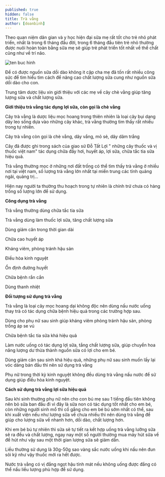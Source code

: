 ```yaml
---
published: true
hidden: false
title: Trà vằng
author: [doanbinh]
---
```


Theo quan niệm dân gian và y học hiện đại sữa mẹ rất tốt cho trẻ nhỏ phát triển, nhất là trong 6 tháng đầu đời, trong 6 tháng đầu tiên trẻ nhỏ thường được nuôi hoàn toàn bằng sữa mẹ sẽ giúp trẻ phát triển tốt nhất về thể chất cũng như về trí não.

![ten buc hinh](https://massageishealthy.com/wp-content/uploads/2018/08/tac-dung-cua-che-vang-uong-che-vang-co-tot-khong-phu-nu-sau-sinh-suc-khoe-dan-ong-6.jpg "ten buc hinh")


Để có được nguồn sữa dồi dào không it cặp cha mẹ đã tốn rất nhiều công sức để tìm hiểu tìm cách để nâng cao chất lượng sữa cung như nguồn sữa dồi dào cho con.

Trung tâm dược liệu xin giới thiệu với các mẹ về cây chè vằng giúp tăng lượng sữa và chất lượng sữa.

**Giới thiệu trà vằng tác dụng lợi sữa, còn gọi là chè vằng**

Cây trà vằng là dược liệu mọc hoang trong thiên nhiên là loại cây bụi dạng dây leo sồng dựa vào những cây khác, trà vằng thường tìm thấy rất nhiều trong tự nhiên.

Cây trà vằng còn gọi là chè vằng, dây vắng, mỏ sẻ, dây dâm trắng

Cây đã được ghi trong sách của giao sử Đỗ Tất Lợi " những cây thuốc và vị thuốc việt nam" tác dụng chữa đầy hơi, huyết áp, lợi sữa, chữa tắc tia sữa hiệu quả.

Trà vằng thường mọc ở những nơi đất trống có thể tìm thấy trà vằng ở nhiều nơi tại việt nam, số lượng trà vằng lớn nhất tại miền trung các tỉnh quảng ngãi, quảng trị...

Hiện nay người ta thường thu hoạch trong tự nhiên là chính trứ chưa có hàng trồng số lượng lớn để sử dụng.

**Công dụng trà vằng**

Trà vằng thường dùng chữa tắc tia sữa

Trà vằng dùng làm thuốc lợi sữa, tăng chất lượng sữa

Dùng giảm cân trong thời gian dài

Chữa cao huyết áp

Kháng viêm, phòng tránh hậu sản

Điều hòa kinh nguyệt

Ổn định đường huyết

Chữa bệnh rắn cắn

Dùng thanh nhiệt

**Đối tượng sử dụng trà vằng**

Trà vằng là loại cây mọc hoang dại không độc nên dùng nấu nước uống thay trà có tác dụng chữa bệnh hiệu quả trong các trường hợp sau.

Dùng cho phụ nữ sau sinh giúp kháng viêm phòng tránh hậu sản, phòng trồng áp se vú

Chữa bệnh tắc tia sữa khá hiệu quả

Làm nước uống có tác dụng lợi sữa, tắng chất lượng sữa, giúp chuyển hoa năng lượng dư thừa thành nguồn sữa có lợi cho em bé.

Dùng giảm cân sau sinh khá hiệu quả, những phụ nữ sau sinh muốn lấy lại vóc dáng bán đầu thì nên sử dụng trà vằng

Phụ nữ trong thời kỳ kinh nguyệt không đều dùng trà vằng nấu nước để sử dụng giúp điều hòa kinh nguyệt.

**Cách sử dụng trà vằng lợi sữa hiệu quả**

Sau khi sinh thường phụ nữ nên cho con bú mẹ sau 1 tiếng đầu tiên không nên bỏ sữa ban đầu đi vì đây là sữa non có tác dụng tốt nhất cho em bé, còn những người sinh mổ thì cố gắng cho em bé bú sớm nhất có thể, sau khi xuất viện nếu như lượng sữa về chưa nhiều thì nên dùng trà vằng để giúp cho lượng sữa về nhanh hơn, dồi dào, chất lượng hơn.

Khi em bé bú tự nhiên thì sữa sẽ tự tiết ra kết hợp uống trà vằng lưỡng sữa sẽ ra đều và chất lượng, ngay nay một số người thường mua máy hút sữa về để hút như vậy sau một thời gian lượng sữa sẽ giảm dần.

Liều thường sử dụng là 30g-50g sao vàng sắc nước uống khi nấu nên đun sôi kỹ như vậy thuốc mới ra hết được.

Nước trà vằng có vị đắng ngọt hậu tính mát nếu không uống được đắng có thể nấu liều lượng phù hợp để sử dụng.
